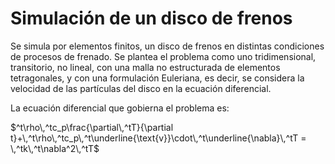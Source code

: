 # Simulación de un disco de frenos
Se simula por elementos finitos, un disco de frenos en distintas condiciones de procesos de frenado. Se plantea el problema como uno tridimensional, transitorio, no lineal, con una malla no estructurada de elementos tetragonales, y con una formulación Euleriana, es decir, se considera la velocidad de las partículas del disco en la ecuación diferencial.

La ecuación diferencial que gobierna el problema es:

$^t\rho\,^tc_p\frac{\partial\,^tT}{\partial t}+\,^t\rho\,^tc_p\,^t\underline{\text{v}}\cdot\,^t\underline{\nabla}\,^tT = \,^tk\,^t\nabla^2\,^tT$

